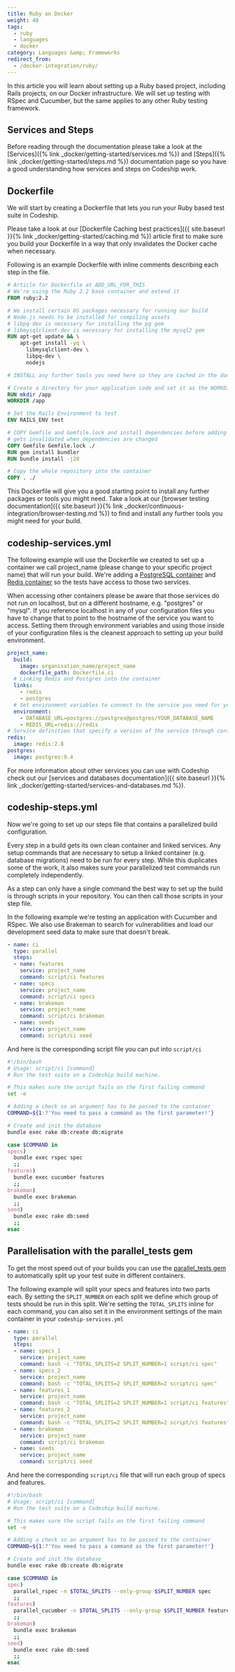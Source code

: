 ```yaml
---
title: Ruby on Docker
weight: 48
tags:
  - ruby
  - languages
  - docker
category: Languages &amp; Frameworks
redirect_from:
  - /docker-integration/ruby/
---
```

In this article you will learn about setting up a Ruby based project, including Rails projects, on our Docker infrastructure. We will set up testing with RSpec and Cucumber, but the same applies to any other Ruby testing framework.

## Services and Steps
Before reading through the documentation please take a look at the [Services]({% link _docker/getting-started/services.md %}) and [Steps]({% link _docker/getting-started/steps.md %}) documentation page so you have a good understanding how services and steps on Codeship work.

## Dockerfile
We will start by creating a Dockerfile that lets you run your Ruby based test suite in Codeship.

Please take a look at our [Dockerfile Caching best practices]({{ site.baseurl }}{% link _docker/getting-started/caching.md %}) article first to make sure you build your Dockerfile in a way that only invalidates the Docker cache when necessary.

Following is an example Dockerfile with inline comments describing each step in the file.

```Dockerfile
# Article for Dockerfile at ADD_URL_FOR_THIS
# We're using the Ruby 2.2 base container and extend it
FROM ruby:2.2

# We install certain OS packages necessary for running our build
# Node.js needs to be installed for compiling assets
# libpq-dev is necessary for installing the pg gem
# libmysqlclient-dev is necessary for installing the mysql2 gem
RUN apt-get update && \
    apt-get install -yq \
      libmysqlclient-dev \
      libpq-dev \
      nodejs

# INSTALL any further tools you need here so they are cached in the docker build

# Create a directory for your application code and set it as the WORKDIR. All following commands will be run in this directory.
RUN mkdir /app
WORKDIR /app

# Set the Rails Environment to test
ENV RAILS_ENV test

# COPY Gemfile and Gemfile.lock and install dependencies before adding the full code so the cache only
# gets invalidated when dependencies are changed
COPY Gemfile Gemfile.lock ./
RUN gem install bundler
RUN bundle install -j20

# Copy the whole repository into the container
COPY . ./
```

This Dockerfile will give you a good starting point to install any further packages or tools you might need. Take a look at our [browser testing documentation]({{ site.baseurl }}{% link _docker/continuous-integration/browser-testing.md %}) to find and install any further tools you might need for your build.

## codeship-services.yml

The following example will use the Dockerfile we created to set up a container we call project_name (please change to your specific project name) that will run your build. We're adding a [PostgreSQL container](https://hub.docker.com/_/postgres/) and [Redis container](https://hub.docker.com/_/redis/) so the tests have access to those two services.

When accessing other containers please be aware that those services do not run on localhost, but on a different hostname, e.g. "postgres" or "mysql". If you reference localhost in any of your configuration files you have to change that to point to the hostname of the service you want to access. Setting them through environment variables and using those inside of your configuration files is the cleanest approach to setting up your build environment.

```yaml
project_name:
  build:
    image: organisation_name/project_name
    dockerfile_path: Dockerfile.ci
  # Linking Redis and Postgres into the container
  links:
    - redis
    - postgres
  # Set environment variables to connect to the service you need for your build. Those environment variables can overwrite settings from your configuration files (e.g. database.yml) if configured. Make sure that your environment variables and configuration files work work together as expected. Read more about Rails and database configuration in their Documentation: http://edgeguides.rubyonrails.org/configuring.html#configuring-a-database
  environment:
    - DATABASE_URL=postgres://postgres@postgres/YOUR_DATABASE_NAME
    - REDIS_URL=redis://redis
# Service definition that specify a version of the service through container tags
redis:
  image: redis:2.8
postgres:
  image: postgres:9.4
```

For more information about other services you can use with Codeship check out our [services and databases documentation]({{ site.baseurl }}{% link _docker/getting-started/services-and-databases.md %}).

## codeship-steps.yml

Now we're going to set up our steps file that contains a parallelized build configuration.

Every step in a build gets its own clean container and linked services. Any setup commands that are necessary to setup a linked container (e.g. database migrations) need to be run for every step. While this duplicates some of the work, it also makes sure your parallelized test commands run completely independently.

As a step can only have a single command the best way to set up the build is through scripts in your repository. You can then call those scripts in your step file.

In the following example we're testing an application with Cucumber and RSpec. We also use Brakeman to search for vulnerabilities and load our development seed data to make sure that doesn't break.

```yaml
- name: ci
  type: parallel
  steps:
  - name: features
    service: project_name
    command: script/ci features
  - name: specs
    service: project_name
    command: script/ci specs
  - name: brakeman
    service: project_name
    command: script/ci brakeman
  - name: seeds
    service: project_name
    command: script/ci seed
```

And here is the corresponding script file you can put into `script/ci`

```bash
#!/bin/bash
# Usage: script/ci [command]
# Run the test suite on a Codeship build machine.

# This makes sure the script fails on the first failing command
set -e

# Adding a check so an argument has to be passed to the container
COMMAND=${1:?'You need to pass a command as the first parameter!'}

# Create and init the database
bundle exec rake db:create db:migrate

case $COMMAND in
specs)
  bundle exec rspec spec
  ;;
features)
  bundle exec cucumber features
  ;;
brakeman)
  bundle exec brakeman
  ;;
seed)
  bundle exec rake db:seed
  ;;
esac
```

## Parallelisation with the parallel_tests gem

To get the most speed out of your builds you can use the [parallel_tests gem](https://github.com/grosser/parallel_tests) to automatically split up your test suite in different containers.

The following example will split your specs and features into two parts each. By setting the `SPLIT_NUMBER` on each split we define which group of tests should be run in this split. We're setting the `TOTAL_SPLITS` inline for each command, you can also set it in the environment settings of the main container in your `codeship-services.yml`

```yaml
- name: ci
  type: parallel
  steps:
  - name: specs_1
    service: project_name
    command: bash -c "TOTAL_SPLITS=2 SPLIT_NUMBER=1 script/ci spec"
  - name: specs_2
    service: project_name
    command: bash -c "TOTAL_SPLITS=2 SPLIT_NUMBER=2 script/ci spec"
  - name: features_1
    service: project_name
    command: bash -c "TOTAL_SPLITS=2 SPLIT_NUMBER=1 script/ci features"
  - name: features_2
    service: project_name
    command: bash -c "TOTAL_SPLITS=2 SPLIT_NUMBER=2 script/ci features"
  - name: brakeman
    service: project_name
    command: script/ci brakeman
  - name: seeds
    service: project_name
    command: script/ci seed
```

And here the corresponding `script/ci` file that will run each group of specs and features.

```bash
#!/bin/bash
# Usage: script/ci [command]
# Run the test suite on a Codeship build machine.

# This makes sure the script fails on the first failing command
set -e

# Adding a check so an argument has to be passed to the container
COMMAND=${1:?'You need to pass a command as the first parameter!'}

# Create and init the database
bundle exec rake db:create db:migrate

case $COMMAND in
spec)
  parallel_rspec -n $TOTAL_SPLITS --only-group $SPLIT_NUMBER spec
  ;;
features)
  parallel_cucumber -n $TOTAL_SPLITS --only-group $SPLIT_NUMBER features
  ;;
brakeman)
  bundle exec brakeman
  ;;
seed)
  bundle exec rake db:seed
  ;;
esac
```
